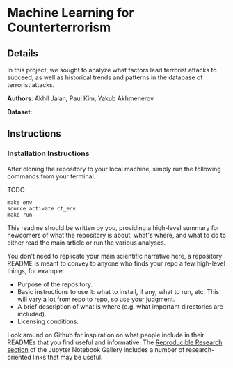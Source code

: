 # Machine Learning for Counterterrorism 



## Details 

In this project, we sought to analyze what factors lead terrorist attacks to succeed, as well as historical trends and patterns in the database of terrorist attacks. 

**Authors**: Akhil Jalan, Paul Kim, Yakub Akhmenerov 

**Dataset**: 



## Instructions 

### Installation Instructions 

After cloning the repository to your local machine, simply run the following commands from your terminal. 

TODO
```
make env
source activate ct_env
make run
```


This readme should be written by you, providing a high-level summary for newcomers of what the repository is about, what's where, and what to do to either read the main article or run the various analyses.

You don't need to replicate your main scientific narrative here, a repository README is meant to convey to anyone who finds your repo a few high-level things, for example:

- Purpose of the repository.
- Basic instructions to use it: what to install, if any, what to run, etc.  This will vary a lot from repo to repo, so use your judgment.
- A brief description of what is where (e.g. what important directories are included).
- Licensing conditions.

Look around on Github for inspiration on what people include in their READMEs that you find useful and informative. The [Reproducible Research section](https://github.com/jupyter/jupyter/wiki/A-gallery-of-interesting-Jupyter-Notebooks#reproducible-academic-publications) of the Jupyter Notebook Gallery includes a number of research-oriented links that may be useful.
